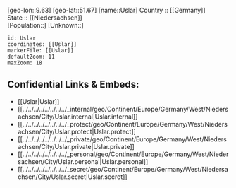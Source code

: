 ﻿---
location: [51.67,9.63] 
mapzoom: [7,12] 
mapmarker: city 
type: City
tags:
- geo/City


SpocWebEntityId: 35131
isDeleted: false
confidential: public

---
[geo-lon::9.63] 
[geo-lat::51.67] 
[name::Uslar] 
Country :: [[Germany]]  
State :: [[Niedersachsen]]  
[Population::] 
[Unknown::] 


```leaflet
id: Uslar
coordinates: [[Uslar]] 
markerFile: [[Uslar]] 
defaultZoom: 11 
maxZoom: 18
```


## Confidential Links & Embeds: 
- [[Uslar|Uslar]]  
- [[../../../../../../../../_internal/geo/Continent/Europe/Germany/West/Niedersachsen/City/Uslar.internal|Uslar.internal]] 
- [[../../../../../../../../_protect/geo/Continent/Europe/Germany/West/Niedersachsen/City/Uslar.protect|Uslar.protect]] 
- [[../../../../../../../../_private/geo/Continent/Europe/Germany/West/Niedersachsen/City/Uslar.private|Uslar.private]] 
- [[../../../../../../../../_personal/geo/Continent/Europe/Germany/West/Niedersachsen/City/Uslar.personal|Uslar.personal]] 
- [[../../../../../../../../_secret/geo/Continent/Europe/Germany/West/Niedersachsen/City/Uslar.secret|Uslar.secret]] 
